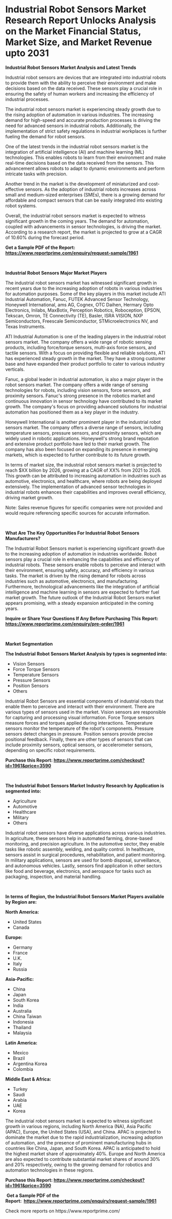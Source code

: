 <p><h1>Industrial Robot Sensors Market Research Report Unlocks Analysis on the Market Financial Status, Market Size, and Market Revenue upto 2031</h1></p><p><strong>Industrial Robot Sensors Market Analysis and Latest Trends</strong></p>
<p><p>Industrial robot sensors are devices that are integrated into industrial robots to provide them with the ability to perceive their environment and make decisions based on the data received. These sensors play a crucial role in ensuring the safety of human workers and increasing the efficiency of industrial processes.</p><p>The industrial robot sensors market is experiencing steady growth due to the rising adoption of automation in various industries. The increasing demand for high-speed and accurate production processes is driving the need for advanced sensors in industrial robots. Additionally, the implementation of strict safety regulations in industrial workplaces is further fueling the demand for robot sensors.</p><p>One of the latest trends in the industrial robot sensors market is the integration of artificial intelligence (AI) and machine learning (ML) technologies. This enables robots to learn from their environment and make real-time decisions based on the data received from the sensors. This advancement allows robots to adapt to dynamic environments and perform intricate tasks with precision.</p><p>Another trend in the market is the development of miniaturized and cost-effective sensors. As the adoption of industrial robots increases across small and medium-sized enterprises (SMEs), there is a growing demand for affordable and compact sensors that can be easily integrated into existing robot systems.</p><p>Overall, the industrial robot sensors market is expected to witness significant growth in the coming years. The demand for automation, coupled with advancements in sensor technologies, is driving the market. According to a research report, the market is projected to grow at a CAGR of 10.60% during the forecast period.</p></p>
<p><strong>Get a Sample PDF of the Report:&nbsp; <a href="https://www.reportprime.com/enquiry/request-sample/1961">https://www.reportprime.com/enquiry/request-sample/1961</a></strong></p>
<p>&nbsp;</p>
<p><strong>Industrial Robot Sensors Major Market Players</strong></p>
<p><p>The industrial robot sensors market has witnessed significant growth in recent years due to the increasing adoption of robots in various industries for automation purposes. Some of the key players in this market include ATI Industrial Automation, Fanuc, FUTEK Advanced Sensor Technology, Honeywell International, ams AG, Cognex, OTC Daihen, Hermary Opto Electronics, Inilabs, MaxBotix, Perception Robotics, Roboception, EPSON, Tekscan, Omron, TE Connectivity (TE), Basler, ISRA VISION, NXP Semiconductors, Freescale Semiconductor, STMicroelectronics NV, and Texas Instruments.</p><p>ATI Industrial Automation is one of the leading players in the industrial robot sensors market. The company offers a wide range of robotic sensing products, including force/torque sensors, multi-axis force sensors, and tactile sensors. With a focus on providing flexible and reliable solutions, ATI has experienced steady growth in the market. They have a strong customer base and have expanded their product portfolio to cater to various industry verticals.</p><p>Fanuc, a global leader in industrial automation, is also a major player in the robot sensors market. The company offers a wide range of sensing technologies for robots, including vision sensors, force sensors, and proximity sensors. Fanuc's strong presence in the robotics market and continuous innovation in sensor technology have contributed to its market growth. The company's focus on providing advanced solutions for industrial automation has positioned them as a key player in the industry.</p><p>Honeywell International is another prominent player in the industrial robot sensors market. The company offers a diverse range of sensors, including temperature sensors, pressure sensors, and proximity sensors, which are widely used in robotic applications. Honeywell's strong brand reputation and extensive product portfolio have led to their market growth. The company has also been focused on expanding its presence in emerging markets, which is expected to further contribute to its future growth.</p><p>In terms of market size, the industrial robot sensors market is projected to reach $XX billion by 2026, growing at a CAGR of XX% from 2021 to 2026. This growth can be attributed to increasing automation in industries such as automotive, electronics, and healthcare, where robots are being deployed extensively. The implementation of advanced sensor technologies in industrial robots enhances their capabilities and improves overall efficiency, driving market growth.</p><p>Note: Sales revenue figures for specific companies were not provided and would require referencing specific sources for accurate information.</p></p>
<p>&nbsp;</p>
<p><strong>What Are The Key Opportunities For Industrial Robot Sensors Manufacturers?</strong></p>
<p><p>The Industrial Robot Sensors market is experiencing significant growth due to the increasing adoption of automation in industries worldwide. Robot sensors play a crucial role in enhancing the capabilities and efficiency of industrial robots. These sensors enable robots to perceive and interact with their environment, ensuring safety, accuracy, and efficiency in various tasks. The market is driven by the rising demand for robots across industries such as automotive, electronics, and manufacturing. Furthermore, technological advancements like the integration of artificial intelligence and machine learning in sensors are expected to further fuel market growth. The future outlook of the Industrial Robot Sensors market appears promising, with a steady expansion anticipated in the coming years.</p></p>
<p><strong>Inquire or Share Your Questions If Any Before Purchasing This Report: <a href="https://www.reportprime.com/enquiry/pre-order/1961">https://www.reportprime.com/enquiry/pre-order/1961</a></strong></p>
<p>&nbsp;</p>
<p><strong>Market Segmentation</strong></p>
<p><strong>The Industrial Robot Sensors Market Analysis by types is segmented into:</strong></p>
<p><ul><li>Vision Sensors</li><li>Force Torque Sensors</li><li>Temperature Sensors</li><li>Pressure Sensors</li><li>Position Sensors</li><li>Others</li></ul></p>
<p><p>Industrial Robot Sensors are essential components of industrial robots that enable them to perceive and interact with their environment. There are various types of sensors used in the market. Vision sensors are responsible for capturing and processing visual information. Force Torque sensors measure forces and torques applied during interactions. Temperature sensors monitor the temperature of the robot's components. Pressure sensors detect changes in pressure. Position sensors provide precise positional feedback. Finally, there are other types of sensors that can include proximity sensors, optical sensors, or accelerometer sensors, depending on specific robot requirements.</p></p>
<p><strong>Purchase this Report:&nbsp;<a href="https://www.reportprime.com/checkout?id=1961&price=3590">https://www.reportprime.com/checkout?id=1961&price=3590</a></strong></p>
<p>&nbsp;</p>
<p><strong>The Industrial Robot Sensors Market Industry Research by Application is segmented into:</strong></p>
<p><ul><li>Agriculture</li><li>Automotive</li><li>Healthcare</li><li>Military</li><li>Others</li></ul></p>
<p><p>Industrial robot sensors have diverse applications across various industries. In agriculture, these sensors help in automated farming, drone-based monitoring, and precision agriculture. In the automotive sector, they enable tasks like robotic assembly, welding, and quality control. In healthcare, sensors assist in surgical procedures, rehabilitation, and patient monitoring. In military applications, sensors are used for bomb disposal, surveillance, and autonomous vehicles. Lastly, sensors find application in other sectors like food and beverage, electronics, and aerospace for tasks such as packaging, inspection, and material handling.</p></p>
<p>&nbsp;</p>
<p><strong>In terms of Region, the Industrial Robot Sensors Market Players available by Region are:</strong></p>
<p>
    <p> <strong> North America: </strong>
        <ul>
            <li>United States</li>
            <li>Canada</li>
        </ul>
        </p> 
    <p> <strong> Europe: </strong>
        <ul>
            <li>Germany</li>
            <li>France</li>
            <li>U.K.</li>
            <li>Italy</li>
            <li>Russia</li>
        </ul>
        </p> 
    <p> <strong> Asia-Pacific: </strong>
        <ul>
            <li>China</li>
            <li>Japan</li>
            <li>South Korea</li>
            <li>India</li>
            <li>Australia</li>
            <li>China Taiwan</li>
            <li>Indonesia</li>
            <li>Thailand</li>
            <li>Malaysia</li>
        </ul>
        </p> 
    <p> <strong> Latin America: </strong>
        <ul>
            <li>Mexico</li>
            <li>Brazil</li>
            <li>Argentina Korea</li>
            <li>Colombia</li>
        </ul>
        </p> 
    <p> <strong> Middle East & Africa: </strong>
        <ul>
            <li>Turkey</li>
            <li>Saudi</li>
            <li>Arabia</li>
            <li>UAE</li>
            <li>Korea</li>
        </ul>
    </p>
    </p>
<p><p>The industrial robot sensors market is expected to witness significant growth in various regions, including North America (NA), Asia Pacific (APAC), Europe, the United States (USA), and China. APAC is projected to dominate the market due to the rapid industrialization, increasing adoption of automation, and the presence of prominent manufacturing hubs in countries like China, Japan, and South Korea. APAC is anticipated to hold the highest market share of approximately 40%. Europe and North America are also expected to contribute substantial market shares of around 30% and 20% respectively, owing to the growing demand for robotics and automation technologies in these regions.</p></p>
<p><strong>Purchase this Report: <a href="https://www.reportprime.com/checkout?id=1961&price=3590">https://www.reportprime.com/checkout?id=1961&price=3590</a></strong></p>
<p>&nbsp;<strong>Get a Sample PDF of the Report:&nbsp;&nbsp;<a href="https://www.reportprime.com/enquiry/request-sample/1961">https://www.reportprime.com/enquiry/request-sample/1961</a></strong></p>
<p><strong></strong></p>
<p>Check more reports on https://www.reportprime.com/</p>
